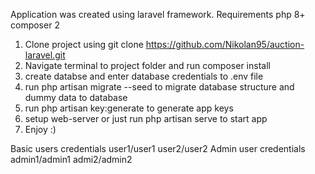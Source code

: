 Application was created using laravel framework. Requirements php 8+ composer 2 

1. Clone project using git clone https://github.com/Nikolan95/auction-laravel.git
2. Navigate terminal to project folder and run composer install 
3. create databse and enter database credentials to .env file
4. run php artisan migrate --seed to migrate database structure and dummy data to database
5. run php artisan key:generate to generate app keys
6. setup web-server or just run php artisan serve to start app
7. Enjoy :)

Basic users credentials user1/user1 user2/user2
Admin user credentials admin1/admin1 admi2/admin2
